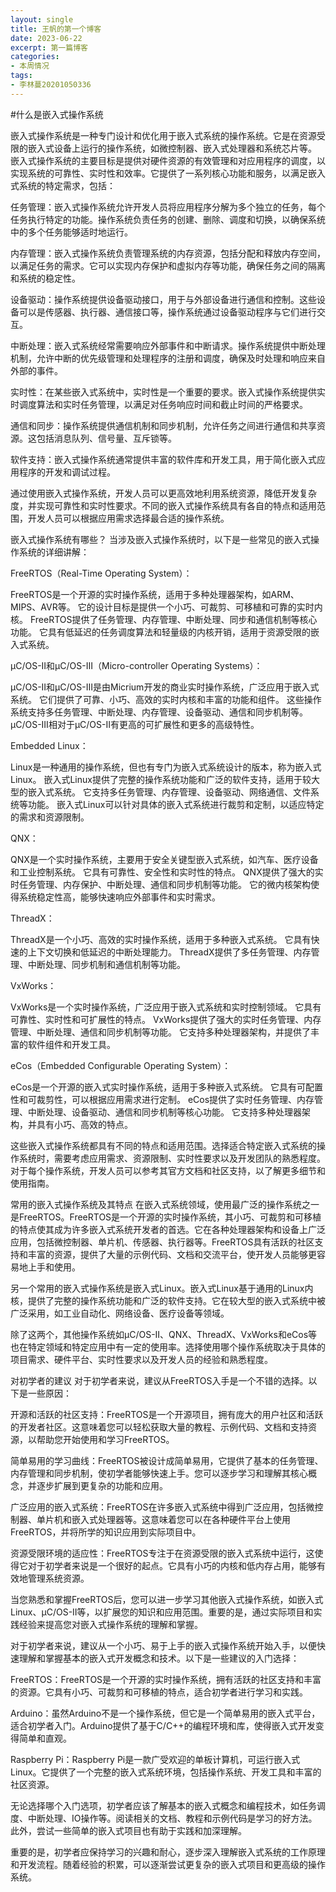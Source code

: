 ```yaml
---
layout: single
title: 王帆的第一个博客
date: 2023-06-22
excerpt: 第一篇博客
categories:
- 本周情况
tags:
- 李林蔓20201050336
---
```


#什么是嵌入式操作系统 

嵌入式操作系统是一种专门设计和优化用于嵌入式系统的操作系统。它是在资源受限的嵌入式设备上运行的操作系统，如微控制器、嵌入式处理器和系统芯片等。
嵌入式操作系统的主要目标是提供对硬件资源的有效管理和对应用程序的调度，以实现系统的可靠性、实时性和效率。它提供了一系列核心功能和服务，以满足嵌入式系统的特定需求，包括：

任务管理：嵌入式操作系统允许开发人员将应用程序分解为多个独立的任务，每个任务执行特定的功能。操作系统负责任务的创建、删除、调度和切换，以确保系统中的多个任务能够适时地运行。

内存管理：嵌入式操作系统负责管理系统的内存资源，包括分配和释放内存空间，以满足任务的需求。它可以实现内存保护和虚拟内存等功能，确保任务之间的隔离和系统的稳定性。

设备驱动：操作系统提供设备驱动接口，用于与外部设备进行通信和控制。这些设备可以是传感器、执行器、通信接口等，操作系统通过设备驱动程序与它们进行交互。

中断处理：嵌入式系统经常需要响应外部事件和中断请求。操作系统提供中断处理机制，允许中断的优先级管理和处理程序的注册和调度，确保及时处理和响应来自外部的事件。

实时性：在某些嵌入式系统中，实时性是一个重要的要求。嵌入式操作系统提供实时调度算法和实时任务管理，以满足对任务响应时间和截止时间的严格要求。

通信和同步：操作系统提供通信机制和同步机制，允许任务之间进行通信和共享资源。这包括消息队列、信号量、互斥锁等。

软件支持：嵌入式操作系统通常提供丰富的软件库和开发工具，用于简化嵌入式应用程序的开发和调试过程。

通过使用嵌入式操作系统，开发人员可以更高效地利用系统资源，降低开发复杂度，并实现可靠性和实时性要求。不同的嵌入式操作系统具有各自的特点和适用范围，开发人员可以根据应用需求选择最合适的操作系统。

嵌入式操作系统有哪些？
当涉及嵌入式操作系统时，以下是一些常见的嵌入式操作系统的详细讲解：

FreeRTOS（Real-Time Operating System）：

FreeRTOS是一个开源的实时操作系统，适用于多种处理器架构，如ARM、MIPS、AVR等。
它的设计目标是提供一个小巧、可裁剪、可移植和可靠的实时内核。
FreeRTOS提供了任务管理、内存管理、中断处理、同步和通信机制等核心功能。
它具有低延迟的任务调度算法和轻量级的内核开销，适用于资源受限的嵌入式系统。

μC/OS-II和μC/OS-III（Micro-controller Operating Systems）：

μC/OS-II和μC/OS-III是由Micrium开发的商业实时操作系统，广泛应用于嵌入式系统。
它们提供了可靠、小巧、高效的实时内核和丰富的功能和组件。
这些操作系统支持多任务管理、中断处理、内存管理、设备驱动、通信和同步机制等。
μC/OS-III相对于μC/OS-II有更高的可扩展性和更多的高级特性。

Embedded Linux：

Linux是一种通用的操作系统，但也有专门为嵌入式系统设计的版本，称为嵌入式Linux。
嵌入式Linux提供了完整的操作系统功能和广泛的软件支持，适用于较大型的嵌入式系统。
它支持多任务管理、内存管理、设备驱动、网络通信、文件系统等功能。
嵌入式Linux可以针对具体的嵌入式系统进行裁剪和定制，以适应特定的需求和资源限制。

QNX：

QNX是一个实时操作系统，主要用于安全关键型嵌入式系统，如汽车、医疗设备和工业控制系统。
它具有可靠性、安全性和实时性的特点。
QNX提供了强大的实时任务管理、内存保护、中断处理、通信和同步机制等功能。
它的微内核架构使得系统稳定性高，能够快速响应外部事件和实时需求。

ThreadX：

ThreadX是一个小巧、高效的实时操作系统，适用于多种嵌入式系统。
它具有快速的上下文切换和低延迟的中断处理能力。
ThreadX提供了多任务管理、内存管理、中断处理、同步机制和通信机制等功能。

VxWorks：

VxWorks是一个实时操作系统，广泛应用于嵌入式系统和实时控制领域。
它具有可靠性、实时性和可扩展性的特点。
VxWorks提供了强大的实时任务管理、内存管理、中断处理、通信和同步机制等功能。
它支持多种处理器架构，并提供了丰富的软件组件和开发工具。

eCos（Embedded Configurable Operating System）：

eCos是一个开源的嵌入式实时操作系统，适用于多种嵌入式系统。
它具有可配置性和可裁剪性，可以根据应用需求进行定制。
eCos提供了实时任务管理、内存管理、中断处理、设备驱动、通信和同步机制等核心功能。
它支持多种处理器架构，并具有小巧、高效的特点。

这些嵌入式操作系统都具有不同的特点和适用范围。选择适合特定嵌入式系统的操作系统时，需要考虑应用需求、资源限制、实时性要求以及开发团队的熟悉程度。对于每个操作系统，开发人员可以参考其官方文档和社区支持，以了解更多细节和使用指南。

常用的嵌入式操作系统及其特点
在嵌入式系统领域，使用最广泛的操作系统之一是FreeRTOS。FreeRTOS是一个开源的实时操作系统，其小巧、可裁剪和可移植的特点使其成为许多嵌入式系统开发者的首选。它在各种处理器架构和设备上广泛应用，包括微控制器、单片机、传感器、执行器等。FreeRTOS具有活跃的社区支持和丰富的资源，提供了大量的示例代码、文档和交流平台，使开发人员能够更容易地上手和使用。

另一个常用的嵌入式操作系统是嵌入式Linux。嵌入式Linux基于通用的Linux内核，提供了完整的操作系统功能和广泛的软件支持。它在较大型的嵌入式系统中被广泛采用，如工业自动化、网络设备、医疗设备等领域。

除了这两个，其他操作系统如μC/OS-II、QNX、ThreadX、VxWorks和eCos等也在特定领域和特定应用中有一定的使用率。选择使用哪个操作系统取决于具体的项目需求、硬件平台、实时性要求以及开发人员的经验和熟悉程度。

对初学者的建议
对于初学者来说，建议从FreeRTOS入手是一个不错的选择。以下是一些原因：

开源和活跃的社区支持：FreeRTOS是一个开源项目，拥有庞大的用户社区和活跃的开发者社区。这意味着您可以轻松获取大量的教程、示例代码、文档和支持资源，以帮助您开始使用和学习FreeRTOS。

简单易用的学习曲线：FreeRTOS被设计成简单易用，它提供了基本的任务管理、内存管理和同步机制，使初学者能够快速上手。您可以逐步学习和理解其核心概念，并逐步扩展到更复杂的功能和应用。

广泛应用的嵌入式系统：FreeRTOS在许多嵌入式系统中得到广泛应用，包括微控制器、单片机和嵌入式处理器等。这意味着您可以在各种硬件平台上使用FreeRTOS，并将所学的知识应用到实际项目中。

资源受限环境的适应性：FreeRTOS专注于在资源受限的嵌入式系统中运行，这使得它对于初学者来说是一个很好的起点。它具有小巧的内核和低内存占用，能够有效地管理系统资源。

当您熟悉和掌握FreeRTOS后，您可以进一步学习其他嵌入式操作系统，如嵌入式Linux、μC/OS-II等，以扩展您的知识和应用范围。重要的是，通过实际项目和实践经验来提高您对嵌入式操作系统的理解和掌握。

对于初学者来说，建议从一个小巧、易于上手的嵌入式操作系统开始入手，以便快速理解和掌握基本的嵌入式开发概念和技术。以下是一些建议的入门选择：

FreeRTOS：FreeRTOS是一个开源的实时操作系统，拥有活跃的社区支持和丰富的资源。它具有小巧、可裁剪和可移植的特点，适合初学者进行学习和实践。

Arduino：虽然Arduino不是一个操作系统，但它是一个简单易用的嵌入式平台，适合初学者入门。Arduino提供了基于C/C++的编程环境和库，使得嵌入式开发变得简单和直观。

Raspberry Pi：Raspberry Pi是一款广受欢迎的单板计算机，可运行嵌入式Linux。它提供了一个完整的嵌入式系统环境，包括操作系统、开发工具和丰富的社区资源。

无论选择哪个入门选项，初学者应该了解基本的嵌入式概念和编程技术，如任务调度、中断处理、IO操作等。阅读相关的文档、教程和示例代码是学习的好方法。此外，尝试一些简单的嵌入式项目也有助于实践和加深理解。

重要的是，初学者应保持学习的兴趣和耐心，逐步深入理解嵌入式系统的工作原理和开发流程。随着经验的积累，可以逐渐尝试更复杂的嵌入式项目和更高级的操作系统。
